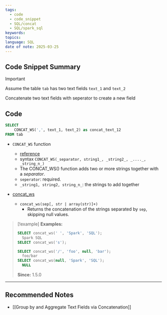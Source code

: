 ```yaml
---
tags:
  - code
  - code_snippet
  - SQL/concat
  - SQL/spark_sql
keywords: 
topics: 
language: SQL
date of note: 2025-03-25
---
```


## Code Snippet Summary

>[!important]
>Assume the table `tab` has two text fields `text_1` and `text_2`
>
>Concatenate two text fields with seperator to create a new field

## Code

```sql
SELECT
	CONCAT_WS(',', text_1, text_2) as concat_text_12
FROM tab	
```

- `CONCAT_WS` function
	- [reference](https://www.w3schools.com/sql/func_sqlserver_concat_ws.asp)
	- syntax `CONCAT_WS(_separator, string1_, _string2_, _...._, _string_n_)`
	- The CONCAT_WS() function adds two or more strings together with a *separator*.
	- `seperator`: required. 
	- `_string1, string2, string_n_`: the strings to add together

- [concat_ws](https://spark.apache.org/docs/latest/api/sql/index.html#concat_ws)
	- `concat_ws(sep[, str | array(str)]+)`
		- Returns the concatenation of the strings separated by `sep`, skipping null values.


>[!example]
>**Examples:**
> 
> ```sql
> SELECT concat_ws(' ', 'Spark', 'SQL');
>   Spark SQL
> SELECT concat_ws('s');
> 
> SELECT concat_ws('/', 'foo', null, 'bar');
>   foo/bar
> SELECT concat_ws(null, 'Spark', 'SQL');
>   NULL
> ```
> 
> **Since:** 1.5.0




-----------
##  Recommended Notes

- [[Group by and Aggregate Text Fields via Concatenation]]